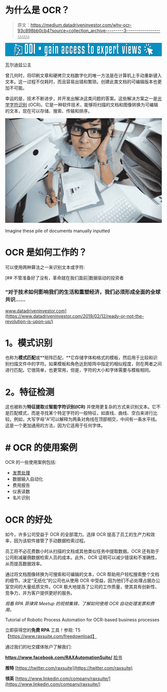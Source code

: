 # 为什么是 OCR？

> 原文：<https://medium.datadriveninvestor.com/why-ocr-93c898bb0cb4?source=collection_archive---------3----------------------->

[![](img/d6facd6c303439ba6d71075f48700aa7.png)](http://www.track.datadriveninvestor.com/1B9E)

瓦尔迪兹公主

曾几何时，将印刷文章和硬拷贝文档数字化的唯一方法是在计算机上手动重新键入文本。这一过程不仅耗时，而且容易出错和繁琐。创建此类文档的可编辑版本也更加不可能。

幸运的是，技术不断进步，并开发出解决这类问题的答案。这些解决方案之一是[光学字符识别](https://youtu.be/fG_S474bBnM) (OCR)。它是一种软件技术，能够将扫描的文档和图像转换为可编辑的文本，现在可以存储、搜索、传输和排序。

![](img/e344dd12561727c239afc39ff93e75dd.png)

Imagine these pile of documents manually inputted

# **OCR 是如何工作的？**

可以使用两种算法之一来识别文本或字符:

[](https://www.datadriveninvestor.com/2019/02/12/ready-or-not-the-revolution-is-upon-us/) [## 不管准备好了没有，革命就在我们面前|数据驱动的投资者

### “对于技术如何影响我们的生活和重塑经济，我们必须形成全面的全球共识……

www.datadriveninvestor.com](https://www.datadriveninvestor.com/2019/02/12/ready-or-not-the-revolution-is-upon-us/) 

# **1。模式识别**

也称为**模式匹配**或**矩阵匹配，**它存储字体和格式的模板，然后用于比较和识别扫描文件中的字符。如果模板和角色达到矩阵中指定的相似程度，则在两者之间进行匹配。它很简单，也更常用，但是，字符的大小和字体需要与模板相同。

# **2。特征检测**

这也被称为**特征提取**或**智能字符识别(ICR)** 并使用更复杂的方式来识别文本。它不是匹配模式，而是寻找某个特定字符的一般特征，如直线、曲线、空白来进行比较。例如，大写字母“A”可以解释为两条对角线在顶部相交，中间有一条水平线。这是一个更加通用的方法，因为它适用于任何字体。

# **# OCR 的使用案例**

OCR 的一些使用案例包括:

*   [发票处理](https://youtu.be/fG_S474bBnM)
*   数据输入自动化
*   费用报告
*   仪表读数
*   名片识别

# OCR 的好处

如今，许多公司受益于 OCR 的全部潜力。选择 OCR 提高了员工的生产力和效率，因为该软件接管了手动数据检索过程。

员工将不必花费数小时从扫描的文档或其他类似任务中提取数据。OCR 还有助于公司削减雇佣数据检索人员的成本。此外，OCR 证明可以减少错误和不准确性，从而提高数据效率。

通过将文档图像转换为可搜索和可编辑的文本，OCR 帮助用户轻松搜索整个文档的细节。决定“无纸化”的公司也从使用 OCR 中受益，因为他们不必处理占据办公室空间的大量纸质文件。OCR 极大地提高了公司的工作质量，使其具有创新性、竞争力，并为客户提供更好的服务。

*观看 RPA 菲律宾 Meetup 的视频集锦，了解如何使用 OCR 自动处理发票和费用。*

Tutorial of Robotic Process Automation for OCR-based business processes

立即获得您的**免费 RPA** 工具！参观:
T5【https://www.raxsuite.com/freedownload】

通过我们的社交媒体账户了解我们:

**https://www.facebook.com/RAXAutomationSuite/**
[脸书](https://www.facebook.com/RAXAutomationSuite/)

**推特**
[https://twitter.com/raxsuite](https://twitter.com/raxsuite)

**领英**
[https://www.linkedin.com/company/raxsuite/](https://www.linkedin.com/company/raxsuite/)